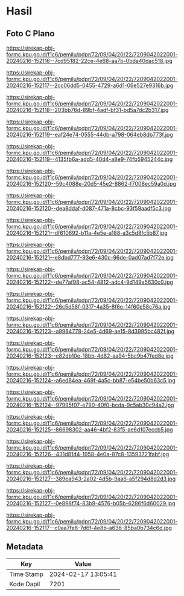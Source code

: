 # Hasil

## Foto C Plano

https://sirekap-obj-formc.kpu.go.id/f1c6/pemilu/pdpr/72/09/04/20/22/7209042022001-20240216-152116--7cd95182-22ce-4e68-aa7b-0bda40dac518.jpg

https://sirekap-obj-formc.kpu.go.id/f1c6/pemilu/pdpr/72/09/04/20/22/7209042022001-20240216-152117--2cc06dd5-0455-4729-a6d1-06e527e9316b.jpg

https://sirekap-obj-formc.kpu.go.id/f1c6/pemilu/pdpr/72/09/04/20/22/7209042022001-20240216-152118--203bb76d-89bf-4adf-bf31-bd5a7dc2b317.jpg

https://sirekap-obj-formc.kpu.go.id/f1c6/pemilu/pdpr/72/09/04/20/22/7209042022001-20240216-152119--eaf24e74-0555-44db-a798-064eb8db773f.jpg

https://sirekap-obj-formc.kpu.go.id/f1c6/pemilu/pdpr/72/09/04/20/22/7209042022001-20240216-152119--4135fb6a-add5-40d4-a8e9-74fb5945244c.jpg

https://sirekap-obj-formc.kpu.go.id/f1c6/pemilu/pdpr/72/09/04/20/22/7209042022001-20240216-152120--59c4088e-20d5-45e2-8862-f7008ec59a0d.jpg

https://sirekap-obj-formc.kpu.go.id/f1c6/pemilu/pdpr/72/09/04/20/22/7209042022001-20240216-152120--dea8ddaf-d087-471a-8cbc-93f59aadf5c3.jpg

https://sirekap-obj-formc.kpu.go.id/f1c6/pemilu/pdpr/72/09/04/20/22/7209042022001-20240216-152121--df610692-b11a-4e5e-a188-a3c5d8fc5b87.jpg

https://sirekap-obj-formc.kpu.go.id/f1c6/pemilu/pdpr/72/09/04/20/22/7209042022001-20240216-152121--e8dbd777-93e6-430c-96de-0ad07ad7f72e.jpg

https://sirekap-obj-formc.kpu.go.id/f1c6/pemilu/pdpr/72/09/04/20/22/7209042022001-20240216-152122--de77af98-ac54-4812-adc4-9d149a5630c0.jpg

https://sirekap-obj-formc.kpu.go.id/f1c6/pemilu/pdpr/72/09/04/20/22/7209042022001-20240216-152122--26c5d58f-0317-4a35-8f6e-14f60e58c76a.jpg

https://sirekap-obj-formc.kpu.go.id/f1c6/pemilu/pdpr/72/09/04/20/22/7209042022001-20240216-152123--a9984778-24e5-4d69-ae15-8d3995bc482f.jpg

https://sirekap-obj-formc.kpu.go.id/f1c6/pemilu/pdpr/72/09/04/20/22/7209042022001-20240216-152123--c82db10e-18bb-4d82-aa94-5bc9b47fed8e.jpg

https://sirekap-obj-formc.kpu.go.id/f1c6/pemilu/pdpr/72/09/04/20/22/7209042022001-20240216-152124--a6ed84ea-469f-4a5c-bb87-e54be50b63c5.jpg

https://sirekap-obj-formc.kpu.go.id/f1c6/pemilu/pdpr/72/09/04/20/22/7209042022001-20240216-152124--97995f07-e790-40f0-bcda-9c5ab30c94a2.jpg

https://sirekap-obj-formc.kpu.go.id/f1c6/pemilu/pdpr/72/09/04/20/22/7209042022001-20240216-152125--86698302-aa46-4bf2-83f5-ae6d107eccb5.jpg

https://sirekap-obj-formc.kpu.go.id/f1c6/pemilu/pdpr/72/09/04/20/22/7209042022001-20240216-152126--431d81d4-1958-4e0a-87c8-13593721fabf.jpg

https://sirekap-obj-formc.kpu.go.id/f1c6/pemilu/pdpr/72/09/04/20/22/7209042022001-20240216-152127--389ea943-2a02-4d5b-9aa6-a5f294d8d2d3.jpg

https://sirekap-obj-formc.kpu.go.id/f1c6/pemilu/pdpr/72/09/04/20/22/7209042022001-20240216-152127--0e898f74-83b9-4576-b05b-6286f6d60029.jpg

https://sirekap-obj-formc.kpu.go.id/f1c6/pemilu/pdpr/72/09/04/20/22/7209042022001-20240216-152117--c0aa7fe6-7d6f-4e8b-a636-85ba0b734c6d.jpg


## Metadata

| Key        | Value               |
| ---------- | ------------------- |
| Time Stamp | 2024-02-17 13:05:41 |
| Kode Dapil | 7201                |



